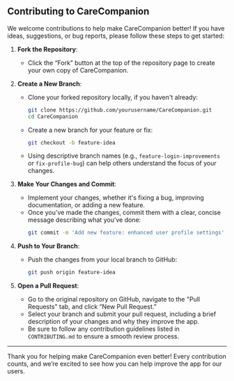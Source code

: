 ## Contributing to CareCompanion

We welcome contributions to help make CareCompanion better! If you have ideas, suggestions, or bug reports, please follow these steps to get started:

1. **Fork the Repository**:  
   - Click the “Fork” button at the top of the repository page to create your own copy of CareCompanion.

2. **Create a New Branch**:  
   - Clone your forked repository locally, if you haven't already:
     ```bash
     git clone https://github.com/yourusername/CareCompanion.git
     cd CareCompanion
     ```
   - Create a new branch for your feature or fix:
     ```bash
     git checkout -b feature-idea
     ```
   - Using descriptive branch names (e.g., `feature-login-improvements` or `fix-profile-bug`) can help others understand the focus of your changes.

3. **Make Your Changes and Commit**:
   - Implement your changes, whether it's fixing a bug, improving documentation, or adding a new feature.
   - Once you've made the changes, commit them with a clear, concise message describing what you’ve done:
     ```bash
     git commit -m 'Add new feature: enhanced user profile settings'
     ```

4. **Push to Your Branch**:
   - Push the changes from your local branch to GitHub:
     ```bash
     git push origin feature-idea
     ```

5. **Open a Pull Request**:
   - Go to the original repository on GitHub, navigate to the "Pull Requests" tab, and click “New Pull Request.”
   - Select your branch and submit your pull request, including a brief description of your changes and why they improve the app.
   - Be sure to follow any contribution guidelines listed in `CONTRIBUTING.md` to ensure a smooth review process.

---

Thank you for helping make CareCompanion even better! Every contribution counts, and we’re excited to see how you can help improve the app for our users.
